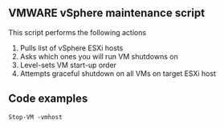 ## VMWARE vSphere maintenance script

This script performs the following actions  
1. Pulls list of vSphere ESXi hosts  
2. Asks which ones you will run VM shutdowns on  
3. Level-sets VM start-up order  
4. Attempts graceful shutdown on all VMs on target ESXi host  

## Code examples
```
Stop-VM -vmhost
```
